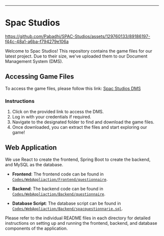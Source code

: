 
---

# Spac Studios


https://github.com/Pabadhi/SPAC-Studios/assets/129760133/89186197-f44c-48a1-a6ba-f794279e106a


Welcome to Spac Studios! This repository contains the game files for our latest project. Due to their size, we've uploaded them to our Document Management System (DMS).

## Accessing Game Files

To access the game files, please follow this link: [Spac Studios DMS](https://dms.uom.lk/s/g9rao7BD59XYJ5x)

### Instructions

1. Click on the provided link to access the DMS.
2. Log in with your credentials if required.
3. Navigate to the designated folder to find and download the game files.
4. Once downloaded, you can extract the files and start exploring our game!

## Web Application

We use React to create the frontend, Spring Boot to create the backend, and MySQL as the database.

- **Frontend**: The frontend code can be found in [`Codes/WebAppliaction/Frontend/questionnaire`](./Codes/WebAppliaction/Frontend/questionnaire).

- **Backend**: The backend code can be found in [`Codes/WebAppliaction/Backend/questionnaire`](./Codes/WebAppliaction/Backend/questionnaire). 

- **Database Script**: The database script can be found in [`Codes/WebAppliaction/Backend/spacquestionnarie.sql`](./Codes/WebAppliaction/Backend/spacquestionnarie.sql).
  
Please refer to the individual README files in each directory for detailed instructions on setting up and running the frontend, backend, and database components of the application.



